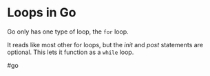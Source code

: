 # Loops in Go
Go only has one type of loop, the `for` loop.

It reads like most other for loops, but the _init_ and _post_ statements are optional. 
This lets it function as a `while` loop.

#go